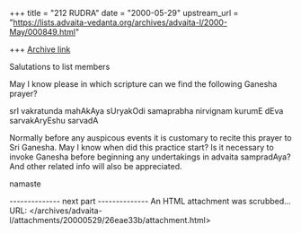 +++
title = "212 RUDRA"
date = "2000-05-29"
upstream_url = "https://lists.advaita-vedanta.org/archives/advaita-l/2000-May/000849.html"

+++
[Archive link](https://lists.advaita-vedanta.org/archives/advaita-l/2000-May/000849.html)

Salutations to list members

May I know please in which scripture can we find the following Ganesha prayer?

srI vakratunda mahAkAya
sUryakOdi samaprabha
nirvignam kurumE dEva
sarvakAryEshu sarvadA

Normally before any auspicous events it is customary to recite this prayer to Sri Ganesha.  May I know when did this practice start?  Is it necessary to invoke Ganesha before beginning any undertakings in advaita sampradAya?  And other related info will also be appreciated.  

namaste

-------------- next part --------------
An HTML attachment was scrubbed...
URL: </archives/advaita-l/attachments/20000529/26eae33b/attachment.html>

